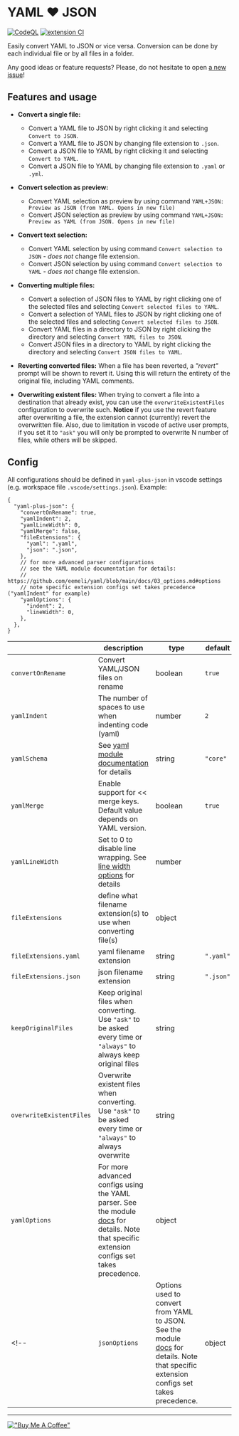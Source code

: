 # YAML :heart: JSON

[![CodeQL](https://github.com/hilleer/vscode-yaml-plus-json/actions/workflows/github-code-scanning/codeql/badge.svg)](https://github.com/hilleer/vscode-yaml-plus-json/actions/workflows/github-code-scanning/codeql)
[![extension CI](https://github.com/hilleer/vscode-yaml-plus-json/actions/workflows/ci.yaml/badge.svg?branch=main)](https://github.com/hilleer/vscode-yaml-plus-json/actions/workflows/ci.yaml)

Easily convert YAML to JSON or vice versa. Conversion can be done by each individual file or by all files in a folder.

Any good ideas or feature requests? Please, do not hesitate to open [a new issue](https://github.com/hilleer/vscode-yaml-plus-json/issues/new)!

## Features and usage

- **Convert a single file:**
  - Convert a YAML file to JSON by right clicking it and selecting `Convert to JSON`.
  - Convert a YAML file to JSON by changing file extension to `.json`.
  - Convert a JSON file to YAML by right clicking it and selecting `Convert to YAML`.
  - Convert a JSON file to YAML by changing file extension to `.yaml` or `.yml`.
- **Convert selection as preview:**
  - Convert YAML selection as preview by using command `YAML+JSON: Preview as JSON (from YAML. Opens in new file)`
  - Convert JSON selection as preview by using command `YAML+JSON: Preview as YAML (from JSON. Opens in new file)`
- **Convert text selection:**
  - Convert YAML selection by using command `Convert selection to JSON` - _does not_ change file extension.
  - Convert JSON selection by using command `Convert selection to YAML` - _does not_ change file extension.
- **Converting multiple files:**

  - Convert a selection of JSON files to YAML by right clicking one of the selected files and selecting `Convert selected files to YAML`.
  - Convert a selection of YAML files to JSON by right clicking one of the selected files and selecting `Convert selected files to JSON`.
  - Convert YAML files in a directory to JSON by right clicking the directory and selecting `Convert YAML files to JSON`.
  - Convert JSON files in a directory to YAML by right clicking the directory and selecting `Convert JSON files to YAML`.

- **Reverting converted files:** When a file has been reverted, a _"revert"_ prompt will be shown to revert it. Using this will return the entirety of the original file, including YAML comments.
- **Overwriting existent files:** When trying to convert a file into a destination that already exist, you can use the `overwriteExistentFiles` configuration to overwrite such. **Notice** if you use the revert feature after overwriting a file, the extension cannot (currently) revert the overwritten file. Also, due to limitation in vscode of active user prompts, if you set it to `"ask"` you will only be prompted to overwrite N number of files, while others will be skipped.

## Config

All configurations should be defined in `yaml-plus-json` in vscode settings (e.g. workspace file `.vscode/settings.json`). Example:

```jsonc
{
  "yaml-plus-json": {
    "convertOnRename": true,
    "yamlIndent": 2,
    "yamlLineWidth": 0,
    "yamlMerge": false,
    "fileExtensions": {
      "yaml": ".yaml",
      "json": ".json",
    },
    // for more advanced parser configurations
    // see the YAML module documentation for details:
    // https://github.com/eemeli/yaml/blob/main/docs/03_options.md#options
    // note specific extension configs set takes precedence ("yamlIndent" for example)
    "yamlOptions": {
      "indent": 2,
      "lineWidth": 0,
    },
  },
}
```

<!-- use table generator to parse and update: https://www.tablesgenerator.com/markdown_tables -->

|                          | description                                                                                                                                                                                                 | type                                                                                                                                                                                                  | default   | example    |
| ------------------------ | ----------------------------------------------------------------------------------------------------------------------------------------------------------------------------------------------------------- | ----------------------------------------------------------------------------------------------------------------------------------------------------------------------------------------------------- | --------- | ---------- |
| `convertOnRename`        | Convert YAML/JSON files on rename                                                                                                                                                                           | boolean                                                                                                                                                                                               | `true`    | `false`    |
| `yamlIndent`             | The number of spaces to use when indenting code (yaml)                                                                                                                                                      | number                                                                                                                                                                                                | `2`       | `4`        |
| `yamlSchema`             | See [yaml module documentation](https://github.com/eemeli/yaml/blob/master/docs/03_options.md#schema-options) for details                                                                                   | string                                                                                                                                                                                                | `"core"`  | `"json"`   |
| `yamlMerge`              | Enable support for << merge keys. Default value depends on YAML version.                                                                                                                                    | boolean                                                                                                                                                                                               | `true`    | `false`    |
| `yamlLineWidth`          | Set to 0 to disable line wrapping. See [line width options](https://github.com/eemeli/yaml/blob/main/docs/03_options.md#tostring-options) for details                                                       | number                                                                                                                                                                                                |           | `100`      |
| `fileExtensions`         | define what filename extension(s) to use when converting file(s)                                                                                                                                            | object                                                                                                                                                                                                |           |            |
| `fileExtensions.yaml`    | yaml filename extension                                                                                                                                                                                     | string                                                                                                                                                                                                | `".yaml"` | `".yml"`   |
| `fileExtensions.json`    | json filename extension                                                                                                                                                                                     | string                                                                                                                                                                                                | `".json"` | `".json"`  |
| `keepOriginalFiles`      | Keep original files when converting. Use `"ask"` to be asked every time or `"always"` to always keep original files                                                                                         | string                                                                                                                                                                                                |           | `"always"` |
| `overwriteExistentFiles` | Overwrite existent files when converting. Use `"ask"` to be asked every time or `"always"` to always overwrite                                                                                              | string                                                                                                                                                                                                |           | `"always"` |
| `yamlOptions`            | For more advanced configs using the YAML parser. See the module [docs](https://github.com/eemeli/yaml/blob/main/docs/03_options.md) for details. Note that specific extension configs set takes precedence. | object                                                                                                                                                                                                |           |            |
| <!--                     | `jsonOptions`                                                                                                                                                                                               | Options used to convert from YAML to JSON. See the module [docs](https://github.com/eemeli/yaml/blob/main/docs/03_options.md) for details. Note that specific extension configs set takes precedence. | object    |            |     | --> |

---

[!["Buy Me A Coffee"](https://www.buymeacoffee.com/assets/img/custom_images/orange_img.png)](https://www.buymeacoffee.com/hilleer)
